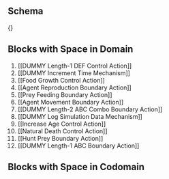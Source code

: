 ## Schema

{}

## Blocks with Space in Domain
1. [[DUMMY Length-1 DEF Control Action]]
2. [[DUMMY Increment Time Mechanism]]
3. [[Food Growth Control Action]]
4. [[Agent Reproduction Boundary Action]]
5. [[Prey Feeding Boundary Action]]
6. [[Agent Movement Boundary Action]]
7. [[DUMMY Length-2 ABC Combo Boundary Action]]
8. [[DUMMY Log Simulation Data Mechanism]]
9. [[Increase Age Control Action]]
10. [[Natural Death Control Action]]
11. [[Hunt Prey Boundary Action]]
12. [[DUMMY Length-1 ABC Boundary Action]]

## Blocks with Space in Codomain

